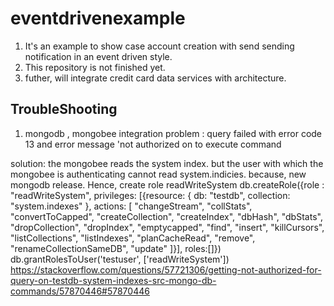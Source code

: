 # eventdrivenexample
1. It's an example to show case account creation with send sending notification in an event driven style.
2. This repository is not finished yet.
3. futher, will integrate credit card data services with architecture.

## TroubleShooting
1. mongodb , mongobee integration problem
:  query failed with error code 13 and error message 'not authorized on to execute command

  solution: 
  the mongobee reads the system index. but the user with which the mongobee is authenticating cannot read system.indicies. because, new mongodb release.
  Hence, create role readWriteSystem
  db.createRole({role : "readWriteSystem", privileges: [{resource: { db: "testdb", collection: "system.indexes" }, actions: [ "changeStream", "collStats", "convertToCapped", "createCollection", "createIndex", "dbHash", "dbStats", "dropCollection", "dropIndex", "emptycapped", "find", "insert", "killCursors", "listCollections", "listIndexes", "planCacheRead", "remove", "renameCollectionSameDB", "update" ]}], roles:[]})
  db.grantRolesToUser('testuser', ['readWriteSystem'])
  https://stackoverflow.com/questions/57721306/getting-not-authorized-for-query-on-testdb-system-indexes-src-mongo-db-commands/57870446#57870446
